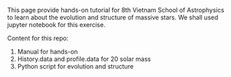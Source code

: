 This page provide hands-on tutorial for 8th Vietnam School of Astrophysics to learn about the evolution and structure of massive stars. We shall used jupyter notebook for this exercise.

Content for this repo:
1. Manual for hands-on
2. History.data and profile.data for 20 solar mass
3. Python script for evolution and structure
